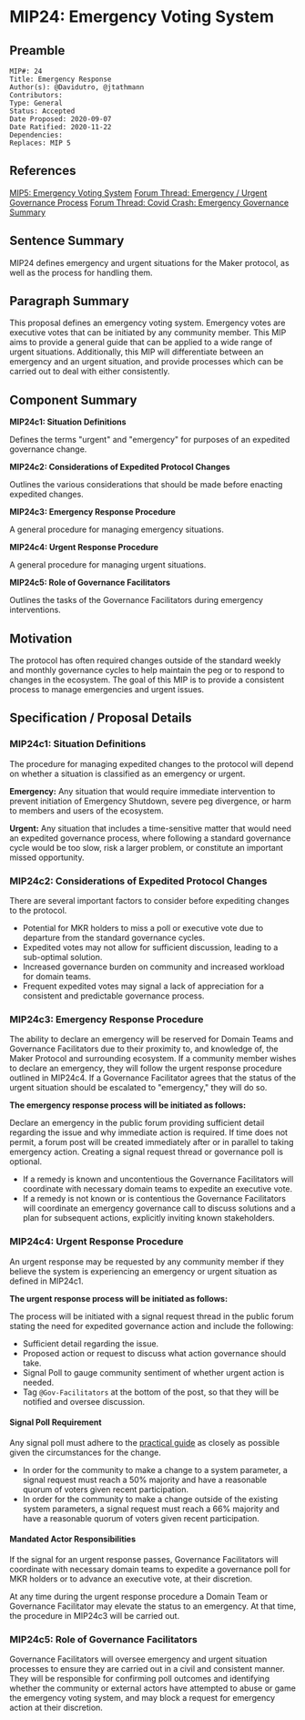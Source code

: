 # MIP24: Emergency Voting System

## Preamble

```
MIP#: 24
Title: Emergency Response
Author(s): @Davidutro, @jtathmann 
Contributors:
Type: General
Status: Accepted
Date Proposed: 2020-09-07
Date Ratified: 2020-11-22
Dependencies:
Replaces: MIP 5
```

## References

[MIP5: Emergency Voting System](https://github.com/makerdao/mips/blob/Accepted/MIP5/mip5.md)
[Forum Thread: Emergency / Urgent Governance Process](https://forum.makerdao.com/t/emergency-urgent-governance-process/3926)
[Forum Thread: Covid Crash: Emergency Governance Summary](https://forum.makerdao.com/t/covid-crash-emergency-governance-summary/2437)

## Sentence Summary

MIP24 defines emergency and urgent situations for the Maker protocol, as well as the process for handling them.

## Paragraph Summary

This proposal defines an emergency voting system. Emergency votes are executive votes that can be initiated by any community member. This MIP aims to provide a general guide that can be applied to a wide range of urgent situations. Additionally, this MIP will differentiate between an emergency and an urgent situation, and provide processes which can be carried out to deal with either consistently.

## Component Summary

**MIP24c1: Situation Definitions**

Defines the terms "urgent" and "emergency" for purposes of an expedited governance change.

**MIP24c2: Considerations of Expedited Protocol Changes**

Outlines the various considerations that should be made before enacting expedited changes.

**MIP24c3: Emergency Response Procedure**

A general procedure for managing emergency situations.

**MIP24c4: Urgent Response Procedure**

A general procedure for managing urgent situations.

**MIP24c5: Role of Governance Facilitators**

Outlines the tasks of the Governance Facilitators during emergency interventions.

## Motivation

The protocol has often required changes outside of the standard weekly and monthly governance cycles to help maintain the peg or to respond to changes in the ecosystem. The goal of this MIP is to provide a consistent process to manage emergencies and urgent issues.

## Specification / Proposal Details

### MIP24c1: Situation Definitions

The procedure for managing expedited changes to the protocol will depend on whether a situation is classified as an emergency or urgent.

**Emergency:** Any situation that would require immediate intervention to prevent initiation of Emergency Shutdown, severe peg divergence, or harm to members and users of the ecosystem.

**Urgent:** Any situation that includes a time-sensitive matter that would need an expedited governance process, where following a standard governance cycle would be too slow, risk a larger problem, or constitute an important missed opportunity.

### MIP24c2: Considerations of Expedited Protocol Changes

There are several important factors to consider before expediting changes to the protocol.

- Potential for MKR holders to miss a poll or executive vote due to departure from the standard governance cycles.
- Expedited votes may not allow for sufficient discussion, leading to a sub-optimal solution.
- Increased governance burden on community and increased workload for domain teams.
- Frequent expedited votes may signal a lack of appreciation for a consistent and predictable governance process.

### MIP24c3: Emergency Response Procedure

The ability to declare an emergency will be reserved for Domain Teams and Governance Facilitators due to their proximity to, and knowledge of, the Maker Protocol and surrounding ecosystem. If a community member wishes to declare an emergency, they will follow the urgent response procedure outlined in MIP24c4. If a Governance Facilitator agrees that the status of the urgent situation should be escalated to "emergency," they will do so.

**The emergency response process will be initiated as follows:**

Declare an emergency in the public forum providing sufficient detail regarding the issue and why immediate action is required. If time does not permit, a forum post will be created immediately after or in parallel to taking emergency action. Creating a signal request thread or governance poll is optional.

- If a remedy is known and uncontentious the Governance Facilitators will coordinate with necessary domain teams to expedite an executive vote.
- If a remedy is not known or is contentious the Governance Facilitators will coordinate an emergency governance call to discuss solutions and a plan for subsequent actions, explicitly inviting known stakeholders.

### MIP24c4: Urgent Response Procedure

An urgent response may be requested by any community member if they believe the system is experiencing an emergency or urgent situation as defined in MIP24c1.

**The urgent response process will be initiated as follows:**

The process will be initiated with a signal request thread in the public forum stating the need for expedited governance action and include the following:

- Sufficient detail regarding the issue.
- Proposed action or request to discuss what action governance should take.
- Signal Poll to gauge community sentiment of whether urgent action is needed.
- Tag `@Gov-Facilitators` at the bottom of the post, so that they will be notified and oversee discussion.

#### Signal Poll Requirement

Any signal poll must adhere to the [practical guide](https://forum.makerdao.com/t/practical-guide-to-the-signaling-process/2623) as closely as possible given the circumstances for the change.

- In order for the community to make a change to a system parameter, a signal request must reach a 50% majority and have a reasonable quorum of voters given recent participation.
- In order for the community to make a change outside of the existing system parameters, a signal request must reach a 66% majority and have a reasonable quorum of voters given recent participation.

#### Mandated Actor Responsibilities

If the signal for an urgent response passes, Governance Facilitators will coordinate with necessary domain teams to expedite a governance poll for MKR holders or to advance an executive vote, at their discretion.

At any time during the urgent response procedure a Domain Team or Governance Facilitator may elevate the status to an emergency. At that time, the procedure in MIP24c3 will be carried out.

### MIP24c5: Role of Governance Facilitators

Governance Facilitators will oversee emergency and urgent situation processes to ensure they are carried out in a civil and consistent manner. They will be responsible for confirming poll outcomes and identifying whether the community or external actors have attempted to abuse or game the emergency voting system, and may block a request for emergency action at their discretion.
